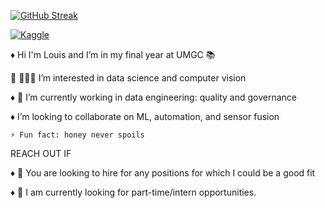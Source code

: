 [![GitHub Streak](https://streak-stats.demolab.com?user=lmamon&theme=highcontrast&hide_border=true&date_format=j%20M%5B%20Y%5D&sideNums=EB5454&fire=EB5454)](https://git.io/streak-stats)

[![Kaggle](https://img.shields.io/badge/Kaggle-20BEFF?style=flat-square&logo=kaggle&logoColor=white)](https://www.kaggle.com/louisjm)

♦	Hi I'm Louis and I’m in my final year at UMGC 📚

	👨🏾‍💻 I’m interested in data science and computer vision

♦	🌱 I’m currently working in data engineering: quality and governance

♦	I’m looking to collaborate on ML, automation, and sensor fusion

	⚡ Fun fact: honey never spoils
 
REACH OUT IF

♦	💬 You are looking to hire for any positions for which I could be a good fit

♦	🍎 I am currently looking for part-time/intern opportunities.


<!---
LMamon/LMamon is a ✨ special ✨ repository because its `README.md` (this file) appears on your GitHub profile.
You can click the Preview link to take a look at your changes.
--->
